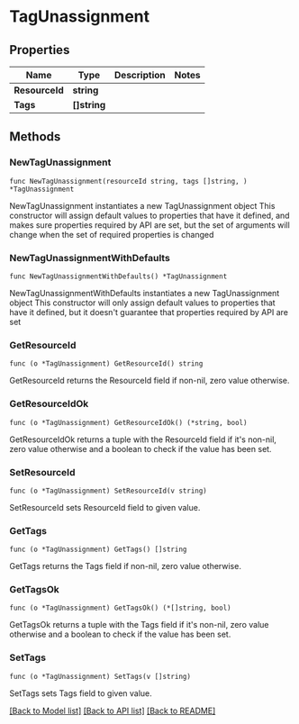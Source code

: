 # TagUnassignment

## Properties

Name | Type | Description | Notes
------------ | ------------- | ------------- | -------------
**ResourceId** | **string** |  | 
**Tags** | **[]string** |  | 

## Methods

### NewTagUnassignment

`func NewTagUnassignment(resourceId string, tags []string, ) *TagUnassignment`

NewTagUnassignment instantiates a new TagUnassignment object
This constructor will assign default values to properties that have it defined,
and makes sure properties required by API are set, but the set of arguments
will change when the set of required properties is changed

### NewTagUnassignmentWithDefaults

`func NewTagUnassignmentWithDefaults() *TagUnassignment`

NewTagUnassignmentWithDefaults instantiates a new TagUnassignment object
This constructor will only assign default values to properties that have it defined,
but it doesn't guarantee that properties required by API are set

### GetResourceId

`func (o *TagUnassignment) GetResourceId() string`

GetResourceId returns the ResourceId field if non-nil, zero value otherwise.

### GetResourceIdOk

`func (o *TagUnassignment) GetResourceIdOk() (*string, bool)`

GetResourceIdOk returns a tuple with the ResourceId field if it's non-nil, zero value otherwise
and a boolean to check if the value has been set.

### SetResourceId

`func (o *TagUnassignment) SetResourceId(v string)`

SetResourceId sets ResourceId field to given value.


### GetTags

`func (o *TagUnassignment) GetTags() []string`

GetTags returns the Tags field if non-nil, zero value otherwise.

### GetTagsOk

`func (o *TagUnassignment) GetTagsOk() (*[]string, bool)`

GetTagsOk returns a tuple with the Tags field if it's non-nil, zero value otherwise
and a boolean to check if the value has been set.

### SetTags

`func (o *TagUnassignment) SetTags(v []string)`

SetTags sets Tags field to given value.



[[Back to Model list]](../README.md#documentation-for-models) [[Back to API list]](../README.md#documentation-for-api-endpoints) [[Back to README]](../README.md)



